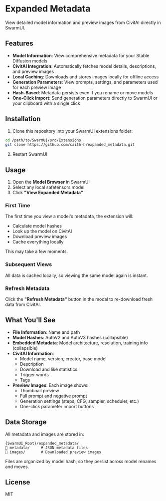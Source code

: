 # Expanded Metadata

View detailed model information and preview images from CivitAI directly in SwarmUI.

## Features

- **Model Information**: View comprehensive metadata for your Stable Diffusion models
- **CivitAI Integration**: Automatically fetches model details, descriptions, and preview images
- **Local Caching**: Downloads and stores images locally for offline access
- **Generation Parameters**: View prompts, settings, and parameters used for each preview image
- **Hash-Based**: Metadata persists even if you rename or move models
- **One-Click Import**: Send generation parameters directly to SwarmUI or your clipboard with a single click

## Installation

1. Clone this repository into your SwarmUI extensions folder:
```bash
cd /path/to/SwarmUI/src/Extensions
git clone https://github.com/caith-h/expanded_metadata.git
```

2. Restart SwarmUI

## Usage

1. Open the **Model Browser** in SwarmUI
2. Select any local safetensors model
3. Click **"View Expanded Metadata"**

### First Time
The first time you view a model's metadata, the extension will:
- Calculate model hashes
- Look up the model on CivitAI
- Download preview images
- Cache everything locally

This may take a few moments.

### Subsequent Views
All data is cached locally, so viewing the same model again is instant.

### Refresh Metadata
Click the **"Refresh Metadata"** button in the modal to re-download fresh data from CivitAI.

## What You'll See

- **File Information**: Name and path
- **Model Hashes**: AutoV2 and AutoV3 hashes (collapsible)
- **Embedded Metadata**: Model architecture, resolution, training info (collapsible)
- **CivitAI Information**:
  - Model name, version, creator, base model
  - Description
  - Download and like statistics
  - Trigger words
  - Tags
- **Preview Images**: Each image shows:
  - Thumbnail preview
  - Full prompt and negative prompt
  - Generation settings (steps, CFG, sampler, scheduler, etc.)
  - One-click parameter import buttons

## Data Storage

All metadata and images are stored in:
```
{SwarmUI_Root}/expanded_metadata/
   metadata/     # JSON metadata files
   images/       # Downloaded preview images
```

Files are organized by model hash, so they persist across model renames and moves.

## License

MIT

